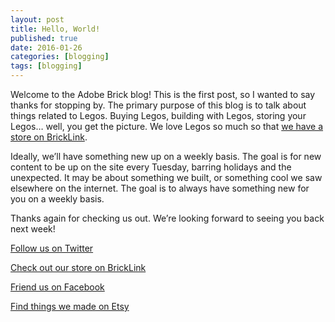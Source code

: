 ```yaml
---
layout: post
title: Hello, World!
published: true
date: 2016-01-26
categories: [blogging]
tags: [blogging]
---
```


Welcome to the Adobe Brick blog!  This is the first post, so I wanted to say thanks for stopping by.  The primary purpose of this blog is to talk about things related to Legos.  Buying Legos, building with Legos, storing your Legos… well, you get the picture.  We love Legos so much so that <a href="http://www.bricklink.com/store.asp?p=AdobeBrick">we have a store on BrickLink</a>.  

Ideally, we’ll have something new up on a weekly basis.  The goal is for new content to be up on the site every Tuesday, barring holidays and the unexpected.  It may be about something we built, or something cool we saw elsewhere on the internet.  The goal is to always have something new for you on a weekly basis.

Thanks again for checking us out.  We’re looking forward to seeing you back next week!  

[Follow us on Twitter](http://twitter.com/AdobeBrick)

[Check out our store on BrickLink]( http://www.bricklink.com/store.asp?p=AdobeBrick)

[Friend us on Facebook]( https://www.facebook.com/people/Adobe-Brick/100010734844686)

[Find things we made on Etsy](https://www.etsy.com/shop/Anellas)
